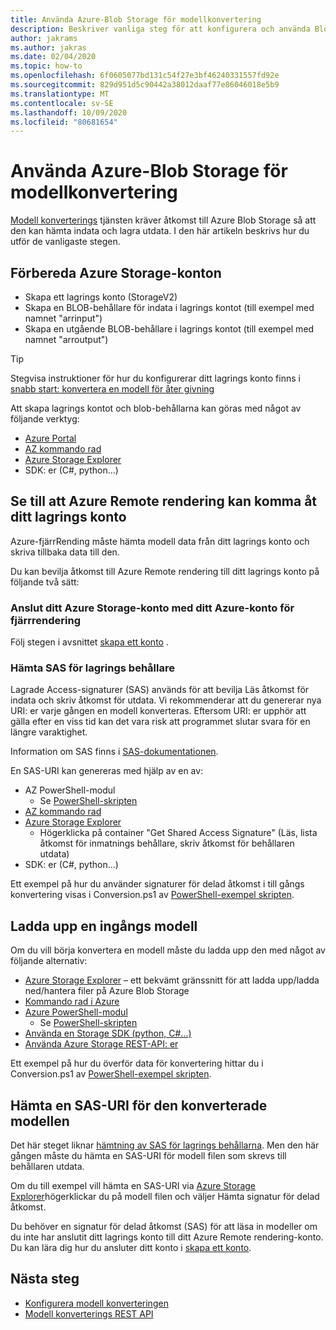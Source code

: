 ```yaml
---
title: Använda Azure-Blob Storage för modellkonvertering
description: Beskriver vanliga steg för att konfigurera och använda Blob Storage för modell konvertering.
author: jakrams
ms.author: jakras
ms.date: 02/04/2020
ms.topic: how-to
ms.openlocfilehash: 6f0605077bd131c54f27e3bf46240331557fd92e
ms.sourcegitcommit: 829d951d5c90442a38012daaf77e86046018e5b9
ms.translationtype: MT
ms.contentlocale: sv-SE
ms.lasthandoff: 10/09/2020
ms.locfileid: "80681654"
---
```

# <a name="use-azure-blob-storage-for-model-conversion"></a>Använda Azure-Blob Storage för modellkonvertering

[Modell konverterings](model-conversion.md) tjänsten kräver åtkomst till Azure Blob Storage så att den kan hämta indata och lagra utdata. I den här artikeln beskrivs hur du utför de vanligaste stegen.

## <a name="prepare-azure-storage-accounts"></a>Förbereda Azure Storage-konton

- Skapa ett lagrings konto (StorageV2)
- Skapa en BLOB-behållare för indata i lagrings kontot (till exempel med namnet "arrinput")
- Skapa en utgående BLOB-behållare i lagrings kontot (till exempel med namnet "arroutput")

> [!TIP]
> Stegvisa instruktioner för hur du konfigurerar ditt lagrings konto finns i [snabb start: konvertera en modell för åter givning](../../quickstarts/convert-model.md)

Att skapa lagrings kontot och blob-behållarna kan göras med något av följande verktyg:

- [Azure Portal](https://portal.azure.com)
- [AZ kommando rad](https://docs.microsoft.com/cli/azure/install-azure-cli?view=azure-cli-latest)
- [Azure Storage Explorer](https://azure.microsoft.com/features/storage-explorer/)
- SDK: er (C#, python...)

## <a name="ensure-azure-remote-rendering-can-access-your-storage-account"></a>Se till att Azure Remote rendering kan komma åt ditt lagrings konto

Azure-fjärrRending måste hämta modell data från ditt lagrings konto och skriva tillbaka data till den.

Du kan bevilja åtkomst till Azure Remote rendering till ditt lagrings konto på följande två sätt:

### <a name="connect-your-azure-storage-account-with-your-azure-remote-rendering-account"></a>Anslut ditt Azure Storage-konto med ditt Azure-konto för fjärrrendering

Följ stegen i avsnittet [skapa ett konto](../create-an-account.md#link-storage-accounts) .

### <a name="retrieve-sas-for-the-storage-containers"></a>Hämta SAS för lagrings behållare

Lagrade Access-signaturer (SAS) används för att bevilja Läs åtkomst för indata och skriv åtkomst för utdata. Vi rekommenderar att du genererar nya URI: er varje gången en modell konverteras. Eftersom URI: er upphör att gälla efter en viss tid kan det vara risk att programmet slutar svara för en längre varaktighet.

Information om SAS finns i [SAS-dokumentationen](https://docs.microsoft.com/azure/storage/common/storage-dotnet-shared-access-signature-part-1).

En SAS-URI kan genereras med hjälp av en av:

- AZ PowerShell-modul
  - Se [PowerShell-skripten](../../samples/powershell-example-scripts.md)
- [AZ kommando rad](https://docs.microsoft.com/cli/azure/install-azure-cli?view=azure-cli-latest)
- [Azure Storage Explorer](https://azure.microsoft.com/features/storage-explorer/)
  - Högerklicka på container "Get Shared Access Signature" (Läs, lista åtkomst för inmatnings behållare, skriv åtkomst för behållaren utdata)
- SDK: er (C#, python...)

Ett exempel på hur du använder signaturer för delad åtkomst i till gångs konvertering visas i Conversion.ps1 av [PowerShell-exempel skripten](../../samples/powershell-example-scripts.md#script-conversionps1).

## <a name="upload-an-input-model"></a>Ladda upp en ingångs modell

Om du vill börja konvertera en modell måste du ladda upp den med något av följande alternativ:

- [Azure Storage Explorer](https://azure.microsoft.com/features/storage-explorer/) – ett bekvämt gränssnitt för att ladda upp/ladda ned/hantera filer på Azure Blob Storage
- [Kommando rad i Azure](https://docs.microsoft.com/azure/storage/common/storage-azure-cli)
- [Azure PowerShell-modul](https://docs.microsoft.com/powershell/azure/install-az-ps?view=azps-2.2.0)
  - Se [PowerShell-skripten](../../samples/powershell-example-scripts.md)
- [Använda en Storage SDK (python, C#...)](https://docs.microsoft.com/azure/storage/)
- [Använda Azure Storage REST-API: er](https://docs.microsoft.com/rest/api/storageservices/blob-service-rest-api)

Ett exempel på hur du överför data för konvertering hittar du i Conversion.ps1 av [PowerShell-exempel skripten](../../samples/powershell-example-scripts.md#script-conversionps1).

## <a name="get-a-sas-uri-for-the-converted-model"></a>Hämta en SAS-URI för den konverterade modellen

Det här steget liknar [hämtning av SAS för lagrings behållarna](#retrieve-sas-for-the-storage-containers). Men den här gången måste du hämta en SAS-URI för modell filen som skrevs till behållaren utdata.

Om du till exempel vill hämta en SAS-URI via [Azure Storage Explorer](https://azure.microsoft.com/features/storage-explorer/)högerklickar du på modell filen och väljer Hämta signatur för delad åtkomst.

Du behöver en signatur för delad åtkomst (SAS) för att läsa in modeller om du inte har anslutit ditt lagrings konto till ditt Azure Remote rendering-konto. Du kan lära dig hur du ansluter ditt konto i [skapa ett konto](../create-an-account.md#link-storage-accounts).

## <a name="next-steps"></a>Nästa steg

- [Konfigurera modell konverteringen](configure-model-conversion.md)
- [Modell konverterings REST API](conversion-rest-api.md)
